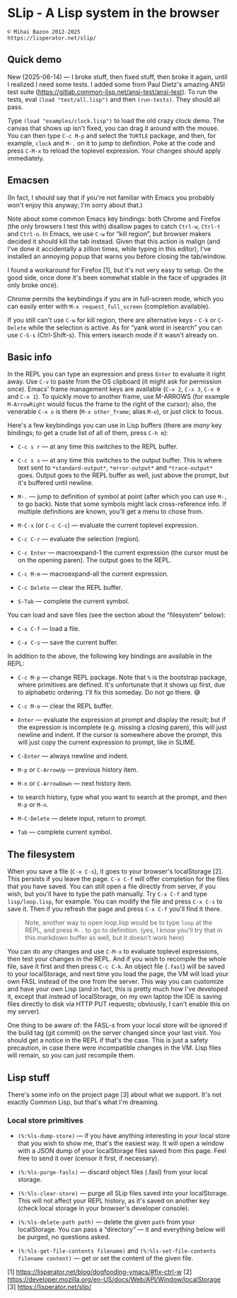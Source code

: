 # SLip - A Lisp system in the browser

    © Mihai Bazon 2012-2025
    https://lisperator.net/slip/

## Quick demo

New (2025-06-14) — I broke stuff, then fixed stuff, then broke it again,
until I realized I need some tests. I added some from Paul Dietz's amazing
ANSI test suite (https://gitlab.common-lisp.net/ansi-test/ansi-test). To run
the tests, eval `(load "test/all.lisp")` and then `(run-tests)`. They should
all pass.

Type `(load "examples/clock.lisp")` to load the old crazy clock demo. The
canvas that shows up isn't fixed, you can drag it around with the mouse. You
can then type `C-c M-p` and select the `TURTLE` package, and then, for
example, `clock` and `M-.` on it to jump to definition. Poke at the code and
press `C-M-x` to reload the toplevel expression. Your changes should apply
immediately.

## Emacsen

(In fact, I should say that if you're not familiar with Emacs you probably
won't enjoy this anyway; I'm sorry about that.)

Note about some common Emacs key bindings: both Chrome and Firefox (the only
browsers I test this with) disallow pages to catch `Ctrl-w`, `Ctrl-t` and
`Ctrl-n`. In Emacs, we use `C-w` for “kill region”, but browser makers decided
it should kill the tab instead. Given that this action is malign (and I've
done it accidentally a zillion times, while typing in this editor), I've
installed an annoying popup that warns you before closing the tab/window.

I found a workaround for Firefox [1], but it's not very easy to setup. On the
good side, once done it's been somewhat stable in the face of upgrades (it
only broke once).

Chrome permits the keybindings if you are in full-screen mode, which you can
easily enter with `M-x request_full_screen` (completion available).

If you still can't use `C-w` for kill region, there are alternative keys -
`C-k` or `C-Delete` while the selection is active. As for “yank word in
isearch” you can use `C-S-s` (Ctrl-Shift-s). This enters isearch mode if it
wasn't already on.

## Basic info

In the REPL you can type an expression and press `Enter` to evaluate it right
away. Use `C-v` to paste from the OS clipboard (it might ask for permission
once). Emacs' frame management keys are available (`C-x 2`, `C-x 3`, `C-x 0`
and `C-x 1`). To quickly move to another frame, use M-ARROWS (for example
`M-ArrowRight` would focus the frame to the right of the cursor); also, the
venerable `C-x o` is there (`M-x other_frame`; alias `M-o`), or just click to
focus.

Here's a few keybindings you can use in Lisp buffers (there are *many* key
bindings; to get a crude list of all of them, press `C-h m`):

- `C-c s r` — at any time this switches to the REPL buffer.

- `C-c s s` — at any time this switches to the output buffer. This is where
  text sent to `*standard-output*`, `*error-output*` and `*trace-output*`
  goes. Output goes to the REPL buffer as well, just above the prompt, but
  it's buffered until newline.

- `M-.` — jump to definition of symbol at point (after which you can use `M-,`
  to go back). Note that some symbols might lack cross-reference info. If
  multiple definitions are known, you'll get a menu to chose from.

- `M-C-x` (or `C-c C-c`) — evaluate the current toplevel expression.

- `C-c C-r` — evaluate the selection (region).

- `C-c Enter` — macroexpand-1 the current expression (the cursor must be on
  the opening paren). The output goes to the REPL.

- `C-c M-m` — macroexpand-all the current expression.

- `C-c Delete` — clear the REPL buffer.

- `S-Tab` — complete the current symbol.

You can load and save files (see the section about the “filesystem” below):

- `C-x C-f` — load a file.

- `C-x C-s` — save the current buffer.

In addition to the above, the following key bindings are available in the REPL:

- `C-c M-p` — change REPL package. Note that `%` is the bootstrap package,
  where primitives are defined. It's unfortunate that it shows up first, due
  to alphabetic ordering. I'll fix this someday. Do not go there. 😅

- `C-c M-o` — clear the REPL buffer.

- `Enter` — evaluate the expression at prompt and display the result; but if
  the expression is incomplete (e.g. missing a closing paren), this will just
  newline and indent. If the cursor is somewhere above the prompt, this will
  just copy the current expression to prompt, like in SLIME.

- `C-Enter` — always newline and indent.

- `M-p` or `C-ArrowUp` — previous history item.

- `M-n` or `C-ArrowDown` — next history item.

- to search history, type what you want to search at the prompt, and then
  `M-p` or `M-n`.

- `M-C-Delete` — delete input, return to prompt.

- `Tab` — complete current symbol.

## The filesystem

When you save a file (`C-x C-s`), it goes to your browser's localStorage [2].
This persists if you leave the page. `C-x C-f` will offer completion for the
files that you have saved. You can still open a file directly from server, if
you wish, but you'll have to type the path manually. Try `C-x C-f` and type
`lisp/loop.lisp`, for example. You can modify the file and press `C-x C-s` to
save it. Then if you refresh the page and press `C-x C-f` you'll find it there.

> Note, another way to open loop.lisp would be to type `loop` at the REPL, and
> press `M-.` to go to definition. (yes, I know you'll try that in this
> markdown buffer as well, but it doesn't work here)

You can do any changes and use `C-M-x` to evaluate toplevel expressions, then
test your changes in the REPL. And if you wish to recompile the whole file,
save it first and then press `C-c C-k`. An object file (`.fasl`) will be saved
to your localStorage, and next time you load the page, the VM will load your
own FASL instead of the one from the server. This way you can customize and
have your own Lisp (and in fact, this is pretty much how I've developed it,
except that instead of localStorage, on my own laptop the IDE is saving files
directly to disk via HTTP PUT requests; obviously, I can't enable this on my
server).

One thing to be aware of: the FASL-s from your local store will be ignored if
the build tag (git commit) on the server changed since your last visit. You
should get a notice in the REPL if that's the case. This is just a safety
precaution, in case there were incompatible changes in the VM. Lisp files will
remain, so you can just recompile them.

## Lisp stuff

There's some info on the project page [3] about what we support. It's not
exactly Common Lisp, but that's what I'm dreaming.

### Local store primitives

- `(%:%ls-dump-store)` — if you have anything interesting in your local store
  that you wish to show me, that's the easiest way. It will open a window with
  a JSON dump of your localStorage files saved from this page. Feel free to
  send it over (censor it first, if necessary).

- `(%:%ls-purge-fasls)` — discard object files (.fasl) from your local storage.

- `(%:%ls-clear-store)` — purge all SLip files saved into your localStorage.
  This will not affect your REPL history, as it's saved on another key (check
  local storage in your browser's developer console).

- `(%:%ls-delete-path path)` — delete the given `path` from your localStorage.
  You can pass a “directory” — it and everything below will be purged, no
  questions asked.

- `(%:%ls-get-file-contents filename)` and `(%:%ls-set-file-contents filename
  content)` — get or set the content of the given file.

[1] https://lisperator.net/blog/dogfooding-ymacs/#fix-ctrl-w
[2] https://developer.mozilla.org/en-US/docs/Web/API/Window/localStorage
[3] https://lisperator.net/slip/
